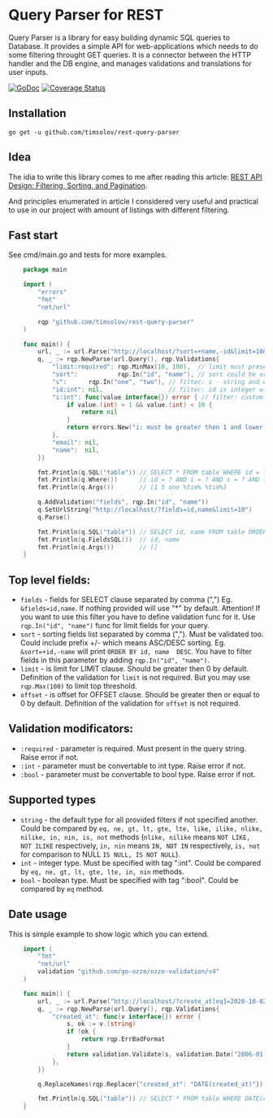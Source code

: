 # Query Parser for REST
Query Parser is a library for easy building dynamic SQL queries to Database. It provides a simple API for web-applications which needs to do some filtering throught GET queries. It is a connector between the HTTP handler and the DB engine, and manages validations and translations for user inputs.

[![GoDoc](https://godoc.org/github.com/timsolov/rest-query-parser?status.png)](https://godoc.org/github.com/timsolov/rest-query-parser)
[![Coverage Status](https://coveralls.io/repos/github/timsolov/rest-query-parser/badge.svg?branch=master)](https://coveralls.io/github/timsolov/rest-query-parser?branch=master)

## Installation
    go get -u github.com/timsolov/rest-query-parser

## Idea

The idia to write this library comes to me after reading this article:
[REST API Design: Filtering, Sorting, and Pagination](https://www.moesif.com/blog/technical/api-design/REST-API-Design-Filtering-Sorting-and-Pagination/).

And principles enumerated in article I considered very useful and practical to use in our project with amount of listings with different filtering.

## Fast start
See cmd/main.go and tests for more examples.

```go
    package main

    import (
        "errors"
        "fmt"
        "net/url"

        rqp "github.com/timsolov/rest-query-parser"
    )

    func main() {
        url, _ := url.Parse("http://localhost/?sort=+name,-id&limit=10&id=1&i[eq]=5&s[eq]=one&email[like]=*tim*|name[like]=*tim*")
        q, _ := rqp.NewParse(url.Query(), rqp.Validations{
            "limit:required": rqp.MinMax(10, 100),  // limit must present in the Query part and must be between 10 and 100 (default: Min(1))
            "sort":           rqp.In("id", "name"), // sort could be or not in the query but if it is present it must be equal to "in" or "name"
            "s":      rqp.In("one", "two"), // filter: s - string and equal
            "id:int": nil,                  // filter: id is integer without additional validation
            "i:int": func(value interface{}) error { // filter: custom func for validating
                if value.(int) > 1 && value.(int) < 10 {
                    return nil
                }
                return errors.New("i: must be greater then 1 and lower then 10")
            },
            "email": nil,
            "name":  nil,
        })

        fmt.Println(q.SQL("table")) // SELECT * FROM table WHERE id = ? AND i = ? AND s = ? AND (email LIKE ? OR name LIKE ?) ORDER BY name, id DESC LIMIT 10
        fmt.Println(q.Where())      // id = ? AND i = ? AND s = ? AND (email LIKE ? OR name LIKE ?)
        fmt.Println(q.Args())       // [1 5 one %tim% %tim%]

        q.AddValidation("fields", rqp.In("id", "name"))
        q.SetUrlString("http://localhost/?fields=id,name&limit=10")
        q.Parse()

        fmt.Println(q.SQL("table")) // SELECT id, name FROM table ORDER BY id LIMIT 10
        fmt.Println(q.FieldsSQL())  // id, name
        fmt.Println(q.Args())       // []
    }
```

## Top level fields:
* `fields` - fields for SELECT clause separated by comma (",") Eg. `&fields=id,name`. If nothing provided will use "\*" by default. Attention! If you want to use this filter you have to define validation func for it. Use `rqp.In("id", "name")` func for limit fields for your query.
* `sort` - sorting fields list separated by comma (","). Must be validated too. Could include prefix +/- which means ASC/DESC sorting. Eg. `&sort=+id,-name` will print `ORDER BY id, name  DESC`. You have to filter fields in this parameter by adding `rqp.In("id", "name")`.
* `limit` - is limit for LIMIT clause. Should be greater then 0 by default. Definition of the validation for `limit` is not required. But you may use `rqp.Max(100)` to limit top threshold.
* `offset` - is offset for OFFSET clause. Should be greater then or equal to 0 by default. Definition of the validation for `offset` is not required.

## Validation modificators:
* `:required` - parameter is required. Must present in the query string. Raise error if not.
* `:int` - parameter must be convertable to int type. Raise error if not.
* `:bool` - parameter must be convertable to bool type. Raise error if not.

## Supported types
- `string` - the default type for all provided filters if not specified another. Could be compared by `eq, ne, gt, lt, gte, lte, like, ilike, nlike, nilike, in, nin, is, not` methods (`nlike, nilike` means `NOT LIKE, NOT ILIKE` respectively, `in, nin` means `IN, NOT IN` respectively, `is, not` for comparison to NULL `IS NULL, IS NOT NULL`).
- `int` - integer type. Must be specified with tag ":int". Could be compared by `eq, ne, gt, lt, gte, lte, in, nin` methods.
- `bool` - boolean type. Must be specified with tag ":bool". Could be compared by `eq` method.

## Date usage
This is simple example to show logic which you can extend.

```go
    import (
        "fmt"
        "net/url"
        validation "github.com/go-ozzo/ozzo-validation/v4"
    )

    func main() {
        url, _ := url.Parse("http://localhost/?create_at[eq]=2020-10-02")
        q, _ := rqp.NewParse(url.Query(), rqp.Validations{
            "created_at": func(v interface{}) error {
                s, ok := v.(string)
                if !ok {
                    return rqp.ErrBadFormat
                }
                return validation.Validate(s, validation.Date("2006-01-02"))
            },
        })

        q.ReplaceNames(rqp.Replacer{"created_at": "DATE(created_at)"})

        fmt.Println(q.SQL("table")) // SELECT * FROM table WHERE DATE(created_at) = ?
    }
```